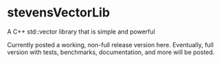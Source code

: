 # stevensVectorLib
A C++ std::vector library that is simple and powerful

Currently posted a working, non-full release version here. Eventually, full version with tests, benchmarks, documentation, and more will be posted.
